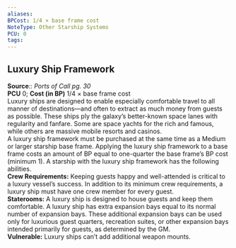 ```yaml
---
aliases: 
BPCost: 1/4 × base frame cost
NoteType: Other Starship Systems
PCU: 0
tags: 
---
```


## Luxury Ship Framework

**Source**:: _Ports of Call pg. 30_  
**PCU** 0; **Cost (in BP)** 1/4 × base frame cost  
Luxury ships are designed to enable especially comfortable travel to all manner of destinations—and often to extract as much money from guests as possible. These ships ply the galaxy’s better-known space lanes with regularity and fanfare. Some are space yachts for the rich and famous, while others are massive mobile resorts and casinos.  
A luxury ship framework must be purchased at the same time as a Medium or larger starship base frame. Applying the luxury ship framework to a base frame costs an amount of BP equal to one-quarter the base frame’s BP cost (minimum 1). A starship with the luxury ship framework has the following abilities.  
**Crew Requirements:** Keeping guests happy and well-attended is critical to a luxury vessel’s success. In addition to its minimum crew requirements, a luxury ship must have one crew member for every guest.  
**Staterooms:** A luxury ship is designed to house guests and keep them comfortable. A luxury ship has extra expansion bays equal to its normal number of expansion bays. These additional expansion bays can be used only for luxurious guest quarters, recreation suites, or other expansion bays intended primarily for guests, as determined by the GM.  
**Vulnerable:** Luxury ships can’t add additional weapon mounts.

